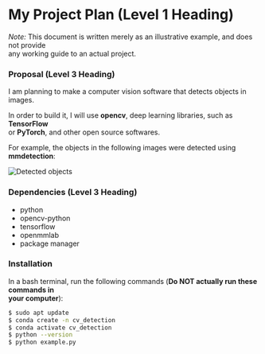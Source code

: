 # My Project Plan (Level 1 Heading)

*Note:* This document is written merely as an illustrative example, and does not provide  
any working guide to an actual project.

### Proposal (Level 3 Heading)

I am planning to make a computer vision software that detects objects in images.  

In order to build it, I will use **opencv**, deep learning libraries, such as **TensorFlow**  
or **PyTorch**, and other open source softwares.  

For example, the objects in the following images were detected using **mmdetection**:  

![Detected objects](https://user-images.githubusercontent.com/12907710/137271636-56ba1cd2-b110-4812-8221-b4c120320aa9.png)

### Dependencies (Level 3 Heading)

- python  
- opencv-python  
- tensorflow  
- openmmlab  
- package manager  

### Installation

In a bash terminal, run the following commands (**Do NOT actually run these commands in  
your computer**):

```bash
$ sudo apt update 
$ conda create -n cv_detection 
$ conda activate cv_detection 
$ python --version 
$ python example.py
